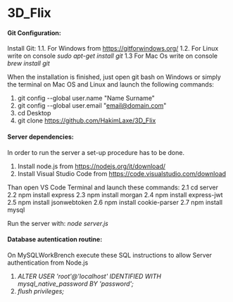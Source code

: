 # 3D_Flix
#### Git Configuration:
Install Git:
1.1. For Windows from https://gitforwindows.org/ 
1.2. For Linux write on console *sudo apt-get install git*
1.3 For Mac Os write on console *brew install git*
   
When the installation is finished, just open git bash on Windows or simply the terminal on Mac OS and Linux and launch the following commands:
1. git config --global user.name "Name Surname"
2. git config --global user.email "email@domain.com"
3. cd Desktop
4. git clone https://github.com/HakimLaxe/3D_Flix

#### Server dependencies:

In order to run the server a set-up procedure has to be done. 
1. Install node.js from https://nodejs.org/it/download/ 
2. Install Visual Studio Code from https://code.visualstudio.com/download

Than open VS Code Terminal and launch these commands: 
2.1 cd server
2.2 npm install express
2.3 npm install morgan
2.4 npm install express-jwt
2.5 npm install jsonwebtoken
2.6 npm install cookie-parser
2.7 npm install mysql

Run the server with: *node server.js*
  
#### Database autentication routine:

On MySQLWorkBrench execute these SQL instructions to allow Server authentication from Node.js
1.  *ALTER USER 'root'@'localhost' IDENTIFIED WITH mysql_native_password BY 'password';*
2.  *flush privileges;*

